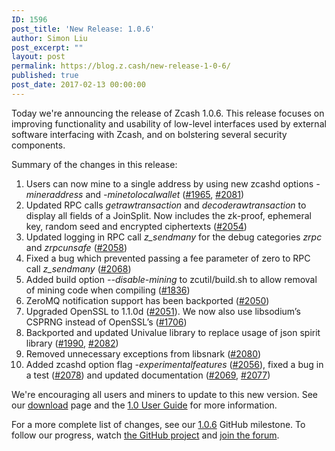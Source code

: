 ```yaml
---
ID: 1596
post_title: 'New Release: 1.0.6'
author: Simon Liu
post_excerpt: ""
layout: post
permalink: https://blog.z.cash/new-release-1-0-6/
published: true
post_date: 2017-02-13 00:00:00
---
```

Today we're announcing the release of Zcash 1.0.6. This release focuses on improving functionality and usability of low-level interfaces used by external software interfacing with Zcash, and on bolstering several security components.

Summary of the changes in this release:
<ol class="arabic simple">
 	<li>Users can now mine to a single address by using new zcashd options <cite>-mineraddress</cite> and <cite>-minetolocalwallet</cite> (<a class="reference external" href="https://github.com/zcash/zcash/pull/1965">#1965</a>, <a class="reference external" href="https://github.com/zcash/zcash/pull/2081">#2081</a>)</li>
 	<li>Updated RPC calls <cite>getrawtransaction</cite> and <cite>decoderawtransaction</cite> to display all fields of a JoinSplit. Now includes the zk-proof, ephemeral key, random seed and encrypted ciphertexts (<a class="reference external" href="https://github.com/zcash/zcash/pull/2054">#2054</a>)</li>
 	<li>Updated logging in RPC call <cite>z_sendmany</cite> for the debug categories <cite>zrpc</cite> and <cite>zrpcunsafe</cite> (<a class="reference external" href="https://github.com/zcash/zcash/pull/2058">#2058</a>)</li>
 	<li>Fixed a bug which prevented passing a fee parameter of zero to RPC call <cite>z_sendmany</cite> (<a class="reference external" href="https://github.com/zcash/zcash/pull/2068">#2068</a>)</li>
 	<li>Added build option <cite>--disable-mining</cite> to zcutil/build.sh to allow removal of mining code when compiling (<a class="reference external" href="https://github.com/zcash/zcash/pull/1836">#1836</a>)</li>
 	<li>ZeroMQ notification support has been backported (<a class="reference external" href="https://github.com/zcash/zcash/pull/2050">#2050</a>)</li>
 	<li>Upgraded OpenSSL to 1.1.0d (<a class="reference external" href="https://github.com/zcash/zcash/pull/2051">#2051</a>). We now also use libsodium’s CSPRNG instead of OpenSSL’s (<a class="reference external" href="https://github.com/zcash/zcash/pull/1706">#1706</a>)</li>
 	<li>Backported and updated Univalue library to replace usage of json spirit library (<a class="reference external" href="https://github.com/zcash/zcash/pull/1990">#1990</a>, <a class="reference external" href="https://github.com/zcash/zcash/pull/2082">#2082</a>)</li>
 	<li>Removed unnecessary exceptions from libsnark (<a class="reference external" href="https://github.com/zcash/zcash/pull/2080">#2080</a>)</li>
 	<li>Added zcashd option flag <cite>-experimentalfeatures</cite> (<a class="reference external" href="https://github.com/zcash/zcash/pull/2056">#2056</a>), fixed a bug in a test (<a class="reference external" href="https://github.com/zcash/zcash/pull/2078">#2078</a>) and updated documentation (<a class="reference external" href="https://github.com/zcash/zcash/pull/2069">#2069</a>, <a class="reference external" href="https://github.com/zcash/zcash/pull/2077">#2077</a>)</li>
</ol>
We're encouraging all users and miners to update to this new version. See our <a class="reference external" href="https://z.cash/download.html">download</a> page and the <a class="reference external" href="https://github.com/zcash/zcash/wiki/1.0-User-Guide">1.0 User Guide</a> for more information.

For a more complete list of changes, see our <a class="reference external" href="https://github.com/zcash/zcash/milestone/50">1.0.6</a> GitHub milestone. To follow our progress, watch <a class="reference external" href="https://github.com/zcash/zcash/milestones">the GitHub project</a> and <a class="reference external" href="https://forum.z.cash/">join the forum</a>.